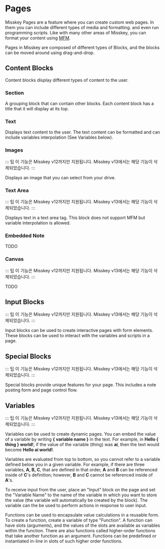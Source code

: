 # Pages

Misskey Pages are a feature where you can create custom web pages. In them you can include different types of media and formatting. and even run programming scripts. Like with many other areas of Misskey, you can format your content using [MFM](./mfm.md).

Pages in Misskey are composed of different types of Blocks, and the blocks can be moved around using drag-and-drop.

## Content Blocks

Content blocks display different types of content to the user.

### Section

A grouping block that can contain other blocks. Each content block has a title that it will display at its top.

### Text

Displays text content to the user. The text content can be formatted and can include variables interpolation (See Variables below).

### Images
::: 팁
이 기능은 Misskey v12까지만 지원됩니다. Misskey v13에서는 해당 기능이 삭제되었습니다.
:::

Displays an image that you can select from your drive.

### Text Area
::: 팁
이 기능은 Misskey v12까지만 지원됩니다. Misskey v13에서는 해당 기능이 삭제되었습니다.
:::

Displays text in a text area tag. This block does not support MFM but variable interpolation is allowed.

### Embedded Note

TODO

### Canvas
::: 팁
이 기능은 Misskey v12까지만 지원됩니다. Misskey v13에서는 해당 기능이 삭제되었습니다.
:::

TODO

## Input Blocks
::: 팁
이 기능은 Misskey v12까지만 지원됩니다. Misskey v13에서는 해당 기능이 삭제되었습니다.
:::

Input blocks can be used to create interactive pages with form elements. These blocks can be used to interact with the variables and scripts in a page.

## Special Blocks
::: 팁
이 기능은 Misskey v12까지만 지원됩니다. Misskey v13에서는 해당 기능이 삭제되었습니다.
:::

Special blocks provide unique features for your page. This includes a note posting form and page control flow.

## Variables
::: 팁
이 기능은 Misskey v12까지만 지원됩니다. Misskey v13에서는 해당 기능이 삭제되었습니다.
:::

Variables can be used to create dynamic pages. You can embed the value of a variable by writing <b>{ variable name }</b> in the text. For example, in <b>Hello { thing } world!</b>, if the value of the variable (thing) was <b>ai</b>, then the text would become <b>Hello ai world!</b>.

Variables are evaluated from top to bottom, so you cannot refer to a variable defined below you in a given variable. For example, if there are three variables, <b>A, B, C</b>, that are defined in that order, <b>A</b> and <b>B</b> can be referenced inside of <b>C</b>'s definition; however, <b>B</b> and <b>C</b> cannot be referenced inside of <b>A</b>'s.

To receive input from the user, place an "Input" block on the page and set the "Variable Name" to the name of the variable in which you want to store the value (the variable will automatically be created by the block).
The variable can the be used to perform actions in response to user input.

Functions can be used to encapsulate value calculations in a reusable form. To create a function, create a variable of type "Function". A function can have slots (arguments), and the values of the slots are available as variables within the function. There are also functions called higher-order functions that take another function as an argument. Functions can be predefined or instantiated in-line in slots of such higher order functions.
